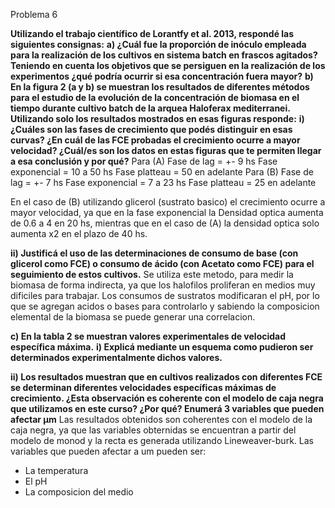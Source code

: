 Problema 6

**Utilizando el trabajo científico de Lorantfy et al. 2013, respondé las siguientes consignas:** 
**a) ¿Cuál fue la proporción de inóculo empleada para la realización de los cultivos en sistema batch en frascos agitados? Teniendo en cuenta los objetivos que se persiguen en la realización de los experimentos ¿qué podría ocurrir si esa concentración fuera mayor?**
**b) En la figura 2 (a y b) se muestran los resultados de diferentes métodos para el estudio de la evolución de la concentración de biomasa en el tiempo durante cultivo batch de la arquea Haloferax mediterranei. Utilizando solo los resultados mostrados en esas figuras responde:**
**i) ¿Cuáles son las fases de crecimiento que podés distinguir en esas curvas? ¿En cuál de las FCE probadas el crecimiento ocurre a mayor velocidad? ¿Cuál/es son los datos en estas figuras que te permiten llegar a esa conclusión y por qué?** 
Para (A)
Fase de lag = +- 9 hs
Fase exponencial = 10 a 50 hs
Fase platteau = 50 en adelante
Para (B)
Fase de lag = +- 7 hs
Fase exponencial = 7 a 23 hs
Fase platteau = 25 en adelante

En el caso de (B) utilizando glicerol (sustrato basico) el crecimiento ocurre a mayor velocidad, ya que en la fase exponencial la Densidad optica aumenta de 0.6 a 4 en 20 hs, mientras que en el caso de (A) la densidad optica solo aumenta x2 en el plazo de 40 hs.

**ii) Justificá el uso de las determinaciones de consumo de base (con glicerol como FCE) o consumo de ácido (con Acetato como FCE) para el seguimiento de estos cultivos.** 
Se utiliza este metodo, para medir la biomasa de forma indirecta, ya que los halofilos proliferan en medios muy dificiles para trabajar.
Los consumos de sustratos modificaran el pH, por lo que se agregan acidos o bases para controlarlo y sabiendo la composicion elemental de la biomasa se puede generar una correlacion.

**c) En la tabla 2 se muestran valores experimentales de velocidad específica máxima.**
**i) Explicá mediante un esquema como pudieron ser determinados experimentalmente dichos valores.**




**ii) Los resultados muestran que en cultivos realizados con diferentes FCE se determinan diferentes velocidades específicas máximas de crecimiento. ¿Esta observación es coherente con el modelo de caja negra que utilizamos en este curso? ¿Por qué? Enumerá 3 variables que pueden afectar µm**
Las resultados obtenidos son coherentes con el modelo de la caja negra, ya que las variables obternidas se encuentran a partir del modelo de monod y la recta es generada utilizando Lineweaver-burk.
Las variables que pueden afectar a um pueden ser:
- La temperatura
- El pH 
- La composicion del medio